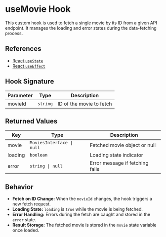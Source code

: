 # useMovie Hook

This custom hook is used to fetch a single movie by its ID from a given API endpoint. It manages the loading and error states during the data-fetching process.

## References

* [React `useState`](https://react.dev/reference/react/useState)
* [React `useEffect`](https://react.dev/reference/react/useEffect)

## Hook Signature

| Parameter | Type     | Description              |
| --------- | -------- | ------------------------ |
| movieId   | `string` | ID of the movie to fetch |

## Returned Values

| Key     | Type                      | Description                     |
| ------- | ------------------------- | ------------------------------- |
| movie   | `MoviesInterface \| null` | Fetched movie object or null    |
| loading | `boolean`                 | Loading state indicator         |
| error   | `string \| null`          | Error message if fetching fails |

## Behavior

* **Fetch on ID Change:** When the `movieId` changes, the hook triggers a new fetch request.
* **Loading State:** `loading` is `true` while the movie is being fetched.
* **Error Handling:** Errors during the fetch are caught and stored in the `error` state.
* **Result Storage:** The fetched movie is stored in the `movie` state variable once loaded.
